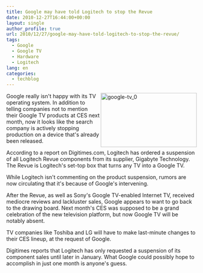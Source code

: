 ```yaml
---
title: Google may have told Logitech to stop the Revue
date: 2010-12-27T16:44:00+00:00
layout: single
author_profile: true
url: 2010/12/27/google-may-have-told-logitech-to-stop-the-revue/
tags:
  - Google
  - Google TV
  - Hardware
  - Logitech
lang: en
categories: 
  - techblog
---
```

[<img title="google-tv_0" border="0" alt="google-tv_0" align="right" src="http://lh5.ggpht.com/_vaUVXcmC3OI/TRi7aqZyfTI/AAAAAAAADiY/7EZ9K_Y-_9c/google-tv_0_thumb%5B2%5D.jpg?imgmax=800" width="254" height="144" />](http://lh6.ggpht.com/_vaUVXcmC3OI/TRi7ZaQYjBI/AAAAAAAADiU/unufIcxHSaQ/s1600-h/google-tv_0%5B4%5D.jpg)Google really isn't happy with its TV operating system. In addition to telling companies not to mention their Google TV products at CES next month, now it looks like the search company is actively stopping production on a device that's already been released.

According to a report on Digitimes.com, Logitech has ordered a suspension of all Logitech Revue components from its supplier, Gigabyte Technology. The Revue is Logitech's set-top box that turns any TV into a Google TV.

While Logitech isn't commenting on the product suspension, rumors are now circulating that it's because of Google's intervening.

After the Revue, as well as Sony's Google TV-enabled Internet TV, received mediocre reviews and lackluster sales, Google appears to want to go back to the drawing board. Next month's CES was supposed to be a grand celebration of the new television platform, but now Google TV will be notably absent.

TV companies like Toshiba and LG will have to make last-minute changes to their CES lineup, at the request of Google.

Digitimes reports that Logitech has only requested a suspension of its component sales until later in January. What Google could possibly hope to accomplish in just one month is anyone's guess.